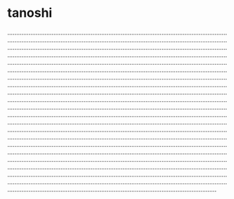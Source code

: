 # tanoshi
..................................................................................................................................................................................................................................................................................................................................................................................................................................................................................................................................................................................................................................................................................................................................................................................................................................................................................................................................................................................................................................................................................................................................................................................................................................................................................................................................................................................................................................................................................................................................................................................................................................................................................................................................................................................................................................................................................................................................................................................................................................................................................................................................................................................................................................................................................................................................................................................................................................................................................................................................................................................................................................................................................................................................................................................................................................